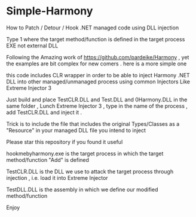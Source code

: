 # Simple-Harmony

How to Patch / Detour / Hook .NET managed code using DLL injection

Type 1 where the target method/function is defined in the target process EXE not external DLL

Following the Amazing work of https://github.com/pardeike/Harmony , yet the examples are bit complex for new comers . here is a more simple one

this code includes CLR wrapper in order to be able to inject Harmony .NET DLL into other managed/unmanaged process using common Injectors Like Extreme Injector 3

Just build and place TestCLR.DLL and Test.DLL and 0Harmony.DLL in the same folder , Lunch Extreme Injector 3 , type in the name of the process , add TestCLR.DLL and inject it .

Trick is to include the file that includes the original Types/Classes as a "Resource" in your managed DLL file you intend to inject

Please star this repository if you found it useful

hookmebyharmony.exe is the target process in which the target method/function "Add" is defined

TestCLR.DLL is the DLL we use to attack the target process through injection , i.e. load it into Extreme Injector

TestDLL.DLL is the assembly in which we define our modified method/function

Enjoy



